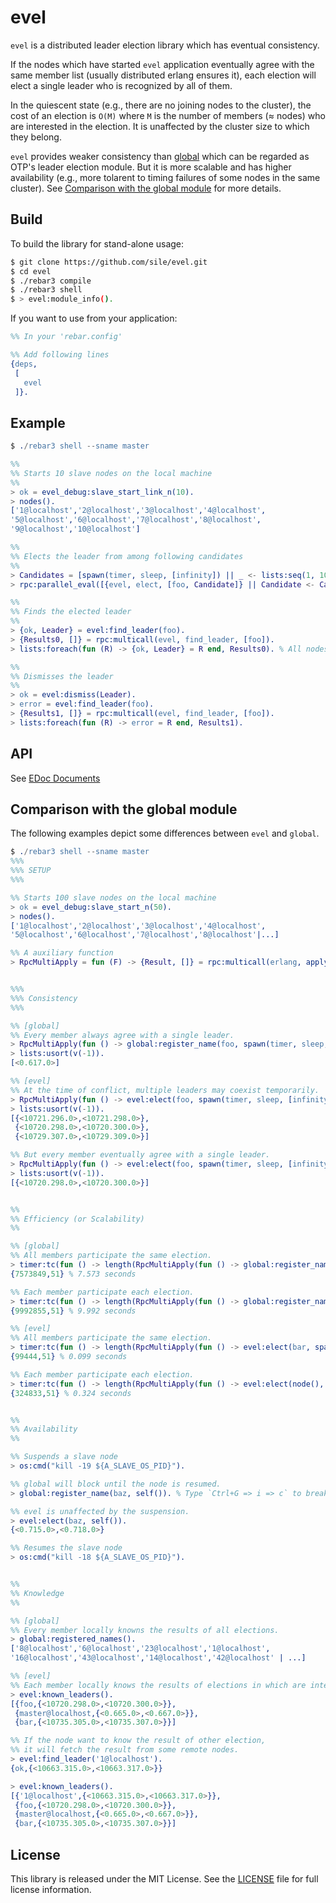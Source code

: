 evel
=====

`evel` is a distributed leader election library which has eventual consistency.

If the nodes which have started `evel` application eventually agree with the same member list (usually distributed erlang ensures it),
each election will elect a single leader who is recognized by all of them.

In the quiescent state (e.g., there are no joining nodes to the cluster),
the cost of an election is `O(M)` where `M` is the number of members (≈  nodes) who are interested in the election.
It is unaffected by the cluster size to which they belong.

`evel` provides weaker consistency than [global](http://erlang.org/doc/man/global.html) which can be regarded as OTP's leader election module.
But it is more scalable and has higher availability (e.g., more tolarent to timing failures of some nodes in the same cluster).
See [Comparison with the global module](#comparison-with-the-global-module) for more details.

Build
-----

To build the library for stand-alone usage:
```sh
$ git clone https://github.com/sile/evel.git
$ cd evel
$ ./rebar3 compile
$ ./rebar3 shell
$ > evel:module_info().
```

If you want to use from your application:
```erlang
%% In your 'rebar.config'

%% Add following lines
{deps,
 [
   evel
 ]}.
```

Example
-------

```erlang
$ ./rebar3 shell --sname master

%%
%% Starts 10 slave nodes on the local machine
%%
> ok = evel_debug:slave_start_link_n(10).
> nodes().
['1@localhost','2@localhost','3@localhost','4@localhost',
'5@localhost','6@localhost','7@localhost','8@localhost',
'9@localhost','10@localhost']

%%
%% Elects the leader from among following candidates
%%
> Candidates = [spawn(timer, sleep, [infinity]) || _ <- lists:seq(1, 100)].
> rpc:parallel_eval([{evel, elect, [foo, Candidate]} || Candidate <- Candidates]).

%%
%% Finds the elected leader
%%
> {ok, Leader} = evel:find_leader(foo).
> {Results0, []} = rpc:multicall(evel, find_leader, [foo]).
> lists:foreach(fun (R) -> {ok, Leader} = R end, Results0). % All nodes agree with the single leader

%%
%% Dismisses the leader
%%
> ok = evel:dismiss(Leader).
> error = evel:find_leader(foo).
> {Results1, []} = rpc:multicall(evel, find_leader, [foo]).
> lists:foreach(fun (R) -> error = R end, Results1).
```

API
---

See [EDoc Documents](doc/README.md)

Comparison with the global module
---------------------------------

The following examples depict some differences between `evel` and `global`.

```erlang
$ ./rebar3 shell --sname master
%%%
%%% SETUP
%%%

%% Starts 100 slave nodes on the local machine
> ok = evel_debug:slave_start_n(50).
> nodes().
['1@localhost','2@localhost','3@localhost','4@localhost',
'5@localhost','6@localhost','7@localhost','8@localhost'|...]

%% A auxiliary function
> RpcMultiApply = fun (F) -> {Result, []} = rpc:multicall(erlang, apply, [F, []]), Result end.


%%%
%%% Consistency
%%%

%% [global]
%% Every member always agree with a single leader.
> RpcMultiApply(fun () -> global:register_name(foo, spawn(timer, sleep, [infinity])), global:whereis_name(foo) end).
> lists:usort(v(-1)).
[<0.617.0>]

%% [evel]
%% At the time of conflict, multiple leaders may coexist temporarily.
> RpcMultiApply(fun () -> evel:elect(foo, spawn(timer, sleep, [infinity])) end).
> lists:usort(v(-1)).
[{<10721.296.0>,<10721.298.0>},
 {<10720.298.0>,<10720.300.0>},
 {<10729.307.0>,<10729.309.0>}]

%% But every member eventually agree with a single leader.
> RpcMultiApply(fun () -> evel:elect(foo, spawn(timer, sleep, [infinity])) end).
> lists:usort(v(-1)).
[{<10720.298.0>,<10720.300.0>}]


%%
%% Efficiency (or Scalability)
%%

%% [global]
%% All members participate the same election.
> timer:tc(fun () -> length(RpcMultiApply(fun () -> global:register_name(bar, spawn(timer, sleep, [infinity])) end)) end).
{7573849,51} % 7.573 seconds

%% Each member participate each election.
> timer:tc(fun () -> length(RpcMultiApply(fun () -> global:register_name(node(), spawn(timer, sleep, [infinity])) end)) end).
{9992855,51} % 9.992 seconds

%% [evel]
%% All members participate the same election.
> timer:tc(fun () -> length(RpcMultiApply(fun () -> evel:elect(bar, spawn(timer, sleep, [infinity])) end)) end).
{99444,51} % 0.099 seconds

%% Each member participate each election.
> timer:tc(fun () -> length(RpcMultiApply(fun () -> evel:elect(node(), spawn(timer, sleep, [infinity])) end)) end).
{324833,51} % 0.324 seconds


%%
%% Availability
%%

%% Suspends a slave node
> os:cmd("kill -19 ${A_SLAVE_OS_PID}").

%% global will block until the node is resumed.
> global:register_name(baz, self()). % Type `Ctrl+G => i => c` to break

%% evel is unaffected by the suspension.
> evel:elect(baz, self()).
{<0.715.0>,<0.718.0>}

%% Resumes the slave node
> os:cmd("kill -18 ${A_SLAVE_OS_PID}").


%%
%% Knowledge
%%

%% [global]
%% Every member locally knowns the results of all elections.
> global:registered_names().
['8@localhost','6@localhost','23@localhost','1@localhost',
'16@localhost','43@localhost','14@localhost','42@localhost' | ...]

%% [evel]
%% Each member locally knows the results of elections in which are interested.
> evel:known_leaders().
[{foo,{<10720.298.0>,<10720.300.0>}},
 {master@localhost,{<0.665.0>,<0.667.0>}},
 {bar,{<10735.305.0>,<10735.307.0>}}]

%% If the node want to know the result of other election,
%% it will fetch the result from some remote nodes.
> evel:find_leader('1@localhost').
{ok,{<10663.315.0>,<10663.317.0>}}

> evel:known_leaders().
[{'1@localhost',{<10663.315.0>,<10663.317.0>}},
 {foo,{<10720.298.0>,<10720.300.0>}},
 {master@localhost,{<0.665.0>,<0.667.0>}},
 {bar,{<10735.305.0>,<10735.307.0>}}]
```

License
-------

This library is released under the MIT License.
See the [LICENSE](LICENSE) file for full license information.
